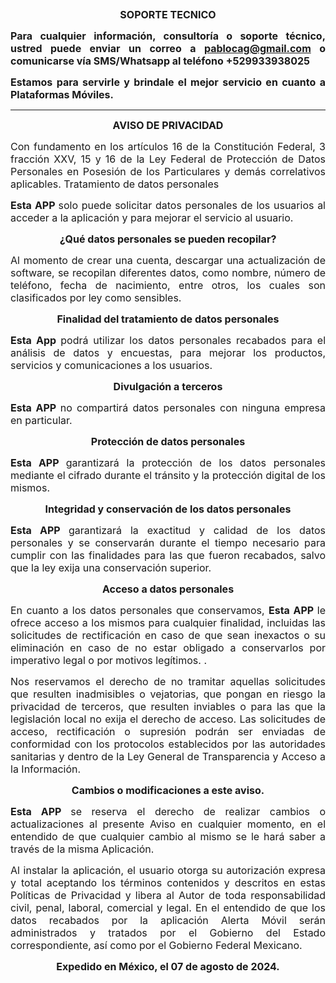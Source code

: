 <p style="text-align:center">&nbsp;</p>

<p style="text-align:center"><span style="font-size:16px"><strong>SOPORTE TECNICO</strong></span></p>

<p style="text-align:justify"><span style="font-size:16px"><strong>Para cualquier informaci&oacute;n, consultor&iacute;a o soporte t&eacute;cnico, ustred puede enviar un correo a </strong><strong><a href="mailto:pablocag@gmail.com">pablocag@gmail.com</a>&nbsp;o comunicarse v&iacute;a SMS/Whatsapp al tel&eacute;fono +529933938025</strong></span></p>

<p style="text-align:justify"><span style="font-size:16px"><strong>Estamos para servirle y brindale el mejor servicio en cuanto a Plataformas M&oacute;viles.</strong></span></p>

<hr />

<p style="text-align:center"><span style="font-size:16px"><strong>AVISO DE PRIVACIDAD</strong></span></p>

<p style="text-align:justify"><span style="font-size:16px">Con fundamento en los art&iacute;culos 16 de la Constituci&oacute;n Federal, 3 fracci&oacute;n XXV, 15 y 16 de la Ley Federal de Protecci&oacute;n de Datos Personales en Posesi&oacute;n de los Particulares y dem&aacute;s correlativos aplicables. Tratamiento de datos personales</span></p>

<p style="text-align:justify"><span style="font-size:16px"><strong>Esta APP&nbsp;</strong>solo puede solicitar datos personales de los usuarios al acceder a la aplicaci&oacute;n y para mejorar el servicio al usuario.</span></p>

<p style="text-align:center"><span style="font-size:16px"><strong>&iquest;Qu&eacute; datos personales se pueden recopilar?</strong></span></p>

<p style="text-align:justify"><span style="font-size:16px">Al momento de crear una cuenta, descargar una actualizaci&oacute;n de software, se recopilan diferentes datos, como nombre, n&uacute;mero de tel&eacute;fono, fecha de nacimiento, entre otros, los cuales son clasificados por ley como sensibles.</span></p>

<p style="text-align:center"><span style="font-size:16px"><strong>Finalidad del tratamiento de datos personales</strong></span></p>

<p style="text-align:justify"><span style="font-size:16px"><strong>Esta App&nbsp;</strong>podr&aacute; utilizar los datos personales recabados para el an&aacute;lisis de datos y encuestas, para mejorar los productos, servicios y comunicaciones a los usuarios.</span></p>

<p style="text-align:center"><span style="font-size:16px"><strong>Divulgaci&oacute;n a terceros</strong></span></p>

<p style="text-align:justify"><span style="font-size:16px"><strong>Esta APP&nbsp;</strong>no compartir&aacute; datos personales con ninguna empresa en particular.</span></p>

<p style="text-align:center"><span style="font-size:16px"><strong>Protecci&oacute;n de datos personales</strong></span></p>

<p style="text-align:justify"><span style="font-size:16px"><strong>Esta APP&nbsp;</strong>garantizar&aacute; la protecci&oacute;n de los datos personales mediante el cifrado durante el tr&aacute;nsito y la protecci&oacute;n digital de los mismos.</span></p>

<p style="text-align:center"><span style="font-size:16px"><strong>Integridad y conservaci&oacute;n de los datos personales</strong></span></p>

<p style="text-align:justify"><span style="font-size:16px"><strong>Esta APP&nbsp;</strong>garantizar&aacute; la exactitud y calidad de los datos personales y se conservar&aacute;n durante el tiempo necesario para cumplir con las finalidades para las que fueron recabados, salvo que la ley exija una conservaci&oacute;n superior.</span></p>

<p style="text-align:center"><span style="font-size:16px"><strong>Acceso a datos personales</strong></span></p>

<p style="text-align:justify"><span style="font-size:16px">En cuanto a los datos personales que conservamos, <strong>Esta APP&nbsp;</strong>le ofrece acceso a los mismos para cualquier finalidad, incluidas las solicitudes de rectificaci&oacute;n en caso de que sean inexactos o su eliminaci&oacute;n en caso de no estar obligado a conservarlos por imperativo legal o por motivos leg&iacute;timos. .</span></p>

<p style="text-align:justify"><span style="font-size:16px">Nos reservamos el derecho de no tramitar aquellas solicitudes que resulten inadmisibles o vejatorias, que pongan en riesgo la privacidad de terceros, que resulten inviables o para las que la legislaci&oacute;n local no exija el derecho de acceso. Las solicitudes de acceso, rectificaci&oacute;n o supresi&oacute;n podr&aacute;n ser enviadas de conformidad con los protocolos establecidos por las autoridades sanitarias y dentro de la Ley General de Transparencia y Acceso a la Informaci&oacute;n.</span></p>

<p style="text-align:center"><span style="font-size:16px"><strong>Cambios o modificaciones a este aviso.</strong></span></p>

<p style="text-align:justify"><span style="font-size:16px"><strong>Esta APP&nbsp;</strong>se reserva el derecho de realizar cambios o actualizaciones al presente Aviso en cualquier momento, en el entendido de que cualquier cambio al mismo se le har&aacute; saber a trav&eacute;s de la misma Aplicaci&oacute;n.</span></p>

<p style="text-align:justify"><span style="font-size:16px">Al instalar la aplicaci&oacute;n, el usuario otorga su autorizaci&oacute;n expresa y total aceptando los t&eacute;rminos contenidos y descritos en estas Pol&iacute;ticas de Privacidad y libera al Autor de toda responsabilidad civil, penal, laboral, comercial y legal. En el entendido de que los datos recabados por la aplicaci&oacute;n Alerta M&oacute;vil ser&aacute;n administrados y tratados por el Gobierno del Estado correspondiente, as&iacute; como por el Gobierno Federal Mexicano.</span></p>

<p style="text-align:center"><strong><span style="font-size:16px">Expedido en M&eacute;xico, el 07 de agosto de 2024.</span></strong></p>
